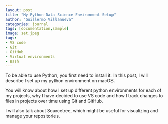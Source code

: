 ```yaml
---
layout: post
title: "My Python-Data Science Environment Setup"
author: "Guillermo Villanueva"
categories: journal
tags: [documentation,sample]
image: set.jpeg
tags:
- VS code
- Git
- GitHub
- Virtual environments
- Bash
---
```


To be able to use Python, you first need to install it. In this post, I will describe I set up my python environment on macOS.

You will know about how I set up different python environments for each of my projects, why I have decided to use VS code and how I track changes to files in projects over time using Git and GitHub.

I will also talk about Sourcetree, which might be useful for visualizing and manage your repositories.
